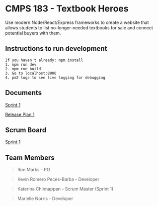 # CMPS 183 - Textbook Heroes

Use modern Node/React/Express frameworks to create a website that allows students to list no-longer-needed textbooks for sale and connect potential buyers with them.

## Instructions to run development
```
If you haven't already: npm install
1. npm run dev
2. npm run build
3. Go to localhost:8000
4. pm2 logs to see live logging for debugging
```

## Documents
[Sprint 1](https://docs.google.com/document/d/12I-Q21wPMOoyTfUW27Hp_W_xazsKs4Od_s6yv6pAQgY/edit?usp=sharing)

[Release Plan 1](https://docs.google.com/document/d/1UQ19d5sdkth_8BzuwrX1pVepqWDvTsUHg0RQOk4Y-LI/edit?usp=sharing)


## Scrum Board
[Sprint 1](https://trello.com/b/IdbzlvJT/textbook-heroes-sprint-1)


## Team Members
>Ron Marks - PO

>Kevin Romero Peces-Barba - Developer

>Katerina Chinnappan - Scrum Master (Sprint 1)

>Marielle Norris - Developer

